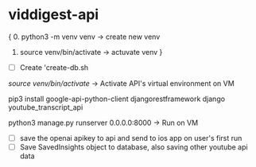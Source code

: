 # viddigest-api


{
0. python3 -m venv venv -> create new venv

1. source venv/bin/activate -> actuvate venv
}


- [ ] Create 'create-db.sh

*source venv/bin/activate* -> Activate API's virtual environment on VM

pip3 install google-api-python-client djangorestframework django youtube_transcript_api

python3 manage.py runserver 0.0.0.0:8000 -> Run on VM

- [ ] save the openai apikey to api and send to ios app on user's first run
- [ ] Save SavedInsights object to database, also saving other youtube api data
